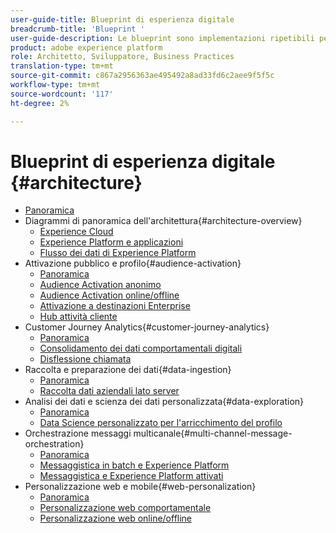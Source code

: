 ```yaml
---
user-guide-title: Blueprint di esperienza digitale
breadcrumb-title: 'Blueprint '
user-guide-description: Le blueprint sono implementazioni ripetibili per risolvere problemi aziendali consolidati e contengono diagrammi di architettura, considerazioni tecniche e collegamenti alla documentazione pertinente.
product: adobe experience platform
role: Architetto, Sviluppatore, Business Practices
translation-type: tm+mt
source-git-commit: c867a2956363ae495492a8ad33fd6c2aee9f5f5c
workflow-type: tm+mt
source-wordcount: '117'
ht-degree: 2%

---
```


# Blueprint di esperienza digitale {#architecture}

+ [Panoramica](/help/blueprints/overview.md)
+ Diagrammi di panoramica dell&#39;architettura{#architecture-overview}
   + [Experience Cloud](/help/blueprints/experience-platform/experience-cloud.md)
   + [Experience Platform e applicazioni](/help/blueprints/experience-platform/platform-applications.md)
   + [Flusso dei dati di Experience Platform](/help/blueprints/experience-platform/platform-data-flow.md)
+ Attivazione pubblico e profilo{#audience-activation}
   + [Panoramica](/help/blueprints/audience-activation/overview.md)
   + [Audience Activation anonimo](/help/blueprints/audience-activation/anonymous.md)
   + [Audience Activation online/offline](/help/blueprints/audience-activation/online-offline.md)
   + [Attivazione a destinazioni Enterprise](/help/blueprints/audience-activation/enterprise-destinations.md)
   + [Hub attività cliente](/help/blueprints/audience-activation/customer-activity.md)
+ Customer Journey Analytics{#customer-journey-analytics}
   + [Panoramica](/help/blueprints/customer-journey-analytics/overview.md)
   + [Consolidamento dei dati comportamentali digitali](/help/blueprints/customer-journey-analytics/digital-behavioral-data-consolidation.md)
   + [Disflessione chiamata](/help/blueprints/customer-journey-analytics/call-deflect.md)
+ Raccolta e preparazione dei dati{#data-ingestion}
   + [Panoramica](/help/blueprints/data-ingestion/overview.md)
   + [Raccolta dati aziendali lato server](/help/blueprints/data-ingestion/server-side-collection.md)
+ Analisi dei dati e scienza dei dati personalizzata{#data-exploration}
   + [Panoramica](/help/blueprints/data-insights/overview.md)
   + [Data Science personalizzato per l&#39;arricchimento del profilo](/help/blueprints/data-insights/data-science.md)
+ Orchestrazione messaggi multicanale{#multi-channel-message-orchestration}
   + [Panoramica](/help/blueprints/multi-channel-message-orchestration/overview.md)
   + [Messaggistica in batch e Experience Platform](/help/blueprints/multi-channel-message-orchestration/batch-messaging.md)
   + [Messaggistica e Experience Platform attivati](/help/blueprints/multi-channel-message-orchestration/triggered-messaging.md)
+ Personalizzazione web e mobile{#web-personalization}
   + [Panoramica](/help/blueprints/web-personalization/overview.md)
   + [Personalizzazione web comportamentale](/help/blueprints/web-personalization/behavioral.md)
   + [Personalizzazione web online/offline](/help/blueprints/web-personalization/online-offline.md)


